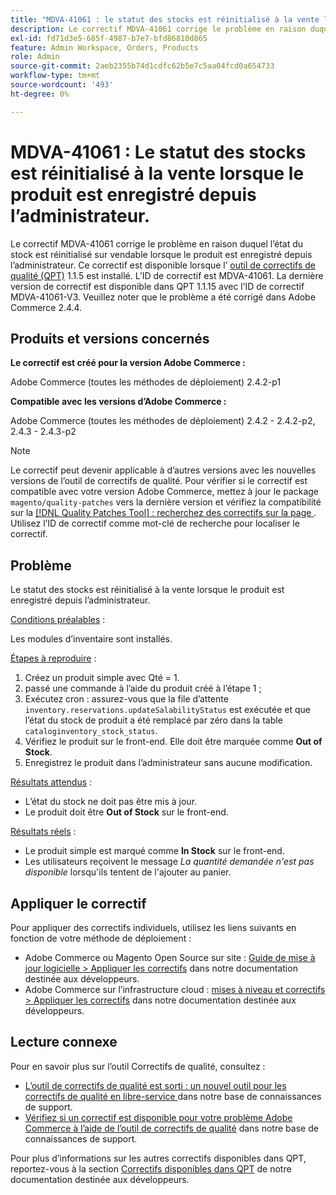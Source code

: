 ```yaml
---
title: "MDVA-41061 : le statut des stocks est réinitialisé à la vente lorsque le produit est enregistré depuis l’administrateur"
description: Le correctif MDVA-41061 corrige le problème en raison duquel l’état du stock est réinitialisé sur vendable lorsque le produit est enregistré depuis l’administrateur. Ce correctif est disponible lorsque l’[outil de correctifs de qualité (QPT)](https://experienceleague.adobe.com/fr/docs/commerce-operations/upgrade-guide/patches/overview) 1.1.5 est installé. L’ID de correctif est MDVA-41061. La dernière version de correctif est disponible dans QPT 1.1.15 avec l’ID de correctif MDVA-41061-V3. Veuillez noter que le problème a été corrigé dans Adobe Commerce 2.4.4.
exl-id: fd71d3e5-685f-4987-b7e7-bfd86810d865
feature: Admin Workspace, Orders, Products
role: Admin
source-git-commit: 2aeb2355b74d1cdfc62b5e7c5aa04fcd0a654733
workflow-type: tm+mt
source-wordcount: '493'
ht-degree: 0%

---
```


# MDVA-41061 : Le statut des stocks est réinitialisé à la vente lorsque le produit est enregistré depuis l’administrateur.

Le correctif MDVA-41061 corrige le problème en raison duquel l’état du stock est réinitialisé sur vendable lorsque le produit est enregistré depuis l’administrateur. Ce correctif est disponible lorsque l’ [outil de correctifs de qualité (QPT)](https://experienceleague.adobe.com/fr/docs/commerce-operations/upgrade-guide/patches/overview) 1.1.5 est installé. L’ID de correctif est MDVA-41061. La dernière version de correctif est disponible dans QPT 1.1.15 avec l’ID de correctif MDVA-41061-V3. Veuillez noter que le problème a été corrigé dans Adobe Commerce 2.4.4.

## Produits et versions concernés

**Le correctif est créé pour la version Adobe Commerce :**

Adobe Commerce (toutes les méthodes de déploiement) 2.4.2-p1

**Compatible avec les versions d’Adobe Commerce :**

Adobe Commerce (toutes les méthodes de déploiement) 2.4.2 - 2.4.2-p2, 2.4.3 - 2.4.3-p2

>[!NOTE]
>
>Le correctif peut devenir applicable à d’autres versions avec les nouvelles versions de l’outil de correctifs de qualité. Pour vérifier si le correctif est compatible avec votre version Adobe Commerce, mettez à jour le package `magento/quality-patches` vers la dernière version et vérifiez la compatibilité sur la [[!DNL Quality Patches Tool] : recherchez des correctifs sur la page ](https://experienceleague.adobe.com/tools/commerce-quality-patches/index.html?lang=fr). Utilisez l’ID de correctif comme mot-clé de recherche pour localiser le correctif.

## Problème

Le statut des stocks est réinitialisé à la vente lorsque le produit est enregistré depuis l’administrateur.

<u>Conditions préalables</u> :

Les modules d’inventaire sont installés.

<u>Étapes à reproduire</u> :

1. Créez un produit simple avec Qté = 1.
1. passé une commande à l’aide du produit créé à l’étape 1 ;
1. Exécutez cron : assurez-vous que la file d’attente `inventory.reservations.updateSalabilityStatus` est exécutée et que l’état du stock de produit a été remplacé par zéro dans la table `cataloginventory_stock_status`.
1. Vérifiez le produit sur le front-end. Elle doit être marquée comme **Out of Stock**.
1. Enregistrez le produit dans l’administrateur sans aucune modification.

<u>Résultats attendus</u> :

* L’état du stock ne doit pas être mis à jour.
* Le produit doit être **Out of Stock** sur le front-end.

<u>Résultats réels</u> :

* Le produit simple est marqué comme **In Stock** sur le front-end.
* Les utilisateurs reçoivent le message *La quantité demandée n&#39;est pas disponible* lorsqu&#39;ils tentent de l&#39;ajouter au panier.

## Appliquer le correctif

Pour appliquer des correctifs individuels, utilisez les liens suivants en fonction de votre méthode de déploiement :

* Adobe Commerce ou Magento Open Source sur site : [Guide de mise à jour logicielle > Appliquer les correctifs](https://experienceleague.adobe.com/fr/docs/commerce-operations/tools/quality-patches-tool/usage) dans notre documentation destinée aux développeurs.
* Adobe Commerce sur l’infrastructure cloud : [mises à niveau et correctifs > Appliquer les correctifs](https://experienceleague.adobe.com/fr/docs/commerce-cloud-service/user-guide/develop/upgrade/apply-patches) dans notre documentation destinée aux développeurs.

## Lecture connexe

Pour en savoir plus sur l’outil Correctifs de qualité, consultez :

* [ L’outil de correctifs de qualité est sorti : un nouvel outil pour les correctifs de qualité en libre-service ](/help/announcements/adobe-commerce-announcements/magento-quality-patches-released-new-tool-to-self-serve-quality-patches.md) dans notre base de connaissances de support.
* [Vérifiez si un correctif est disponible pour votre problème Adobe Commerce à l’aide de l’outil de correctifs de qualité](/help/support-tools/patches-available-in-qpt-tool/check-patch-for-magento-issue-with-magento-quality-patches.md) dans notre base de connaissances de support.

Pour plus d’informations sur les autres correctifs disponibles dans QPT, reportez-vous à la section [Correctifs disponibles dans QPT](https://experienceleague.adobe.com/tools/commerce-quality-patches/index.html?lang=fr) de notre documentation destinée aux développeurs.
